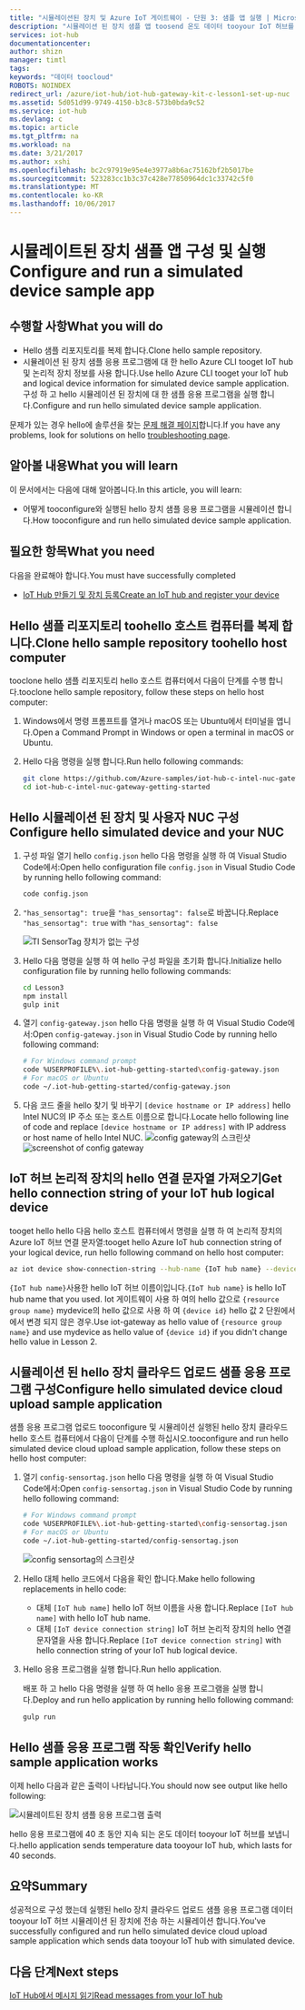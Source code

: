 ```yaml
---
title: "시뮬레이션된 장치 및 Azure IoT 게이트웨이 - 단원 3: 샘플 앱 실행 | Microsoft Docs"
description: "시뮬레이션 된 장치 샘플 앱 toosend 온도 데이터 tooyour IoT 허브를 실행 합니다."
services: iot-hub
documentationcenter: 
author: shizn
manager: timtl
tags: 
keywords: "데이터 toocloud"
ROBOTS: NOINDEX
redirect_url: /azure/iot-hub/iot-hub-gateway-kit-c-lesson1-set-up-nuc
ms.assetid: 5d051d99-9749-4150-b3c8-573b0bda9c52
ms.service: iot-hub
ms.devlang: c
ms.topic: article
ms.tgt_pltfrm: na
ms.workload: na
ms.date: 3/21/2017
ms.author: xshi
ms.openlocfilehash: bc2c97919e95e4e3977a8b6ac75162bf2b5017be
ms.sourcegitcommit: 523283cc1b3c37c428e77850964dc1c33742c5f0
ms.translationtype: MT
ms.contentlocale: ko-KR
ms.lasthandoff: 10/06/2017
---
```

# <a name="configure-and-run-a-simulated-device-sample-app"></a><span data-ttu-id="d41ba-104">시뮬레이트된 장치 샘플 앱 구성 및 실행</span><span class="sxs-lookup"><span data-stu-id="d41ba-104">Configure and run a simulated device sample app</span></span>

## <a name="what-you-will-do"></a><span data-ttu-id="d41ba-105">수행할 사항</span><span class="sxs-lookup"><span data-stu-id="d41ba-105">What you will do</span></span>

- <span data-ttu-id="d41ba-106">Hello 샘플 리포지토리를 복제 합니다.</span><span class="sxs-lookup"><span data-stu-id="d41ba-106">Clone hello sample repository.</span></span>
- <span data-ttu-id="d41ba-107">시뮬레이션 된 장치 샘플 응용 프로그램에 대 한 hello Azure CLI tooget IoT hub 및 논리적 장치 정보를 사용 합니다.</span><span class="sxs-lookup"><span data-stu-id="d41ba-107">Use hello Azure CLI tooget your IoT hub and logical device information for simulated device sample application.</span></span> <span data-ttu-id="d41ba-108">구성 하 고 hello 시뮬레이션 된 장치에 대 한 샘플 응용 프로그램을 실행 합니다.</span><span class="sxs-lookup"><span data-stu-id="d41ba-108">Configure and run hello simulated device sample application.</span></span>

<span data-ttu-id="d41ba-109">문제가 있는 경우 hello에 솔루션을 찾는 [문제 해결 페이지](iot-hub-gateway-kit-c-sim-troubleshooting.md)합니다.</span><span class="sxs-lookup"><span data-stu-id="d41ba-109">If you have any problems, look for solutions on hello [troubleshooting page](iot-hub-gateway-kit-c-sim-troubleshooting.md).</span></span>

## <a name="what-you-will-learn"></a><span data-ttu-id="d41ba-110">알아볼 내용</span><span class="sxs-lookup"><span data-stu-id="d41ba-110">What you will learn</span></span>

<span data-ttu-id="d41ba-111">이 문서에서는 다음에 대해 알아봅니다.</span><span class="sxs-lookup"><span data-stu-id="d41ba-111">In this article, you will learn:</span></span>

- <span data-ttu-id="d41ba-112">어떻게 tooconfigure와 실행된 hello 장치 샘플 응용 프로그램을 시뮬레이션 합니다.</span><span class="sxs-lookup"><span data-stu-id="d41ba-112">How tooconfigure and run hello simulated device sample application.</span></span>

## <a name="what-you-need"></a><span data-ttu-id="d41ba-113">필요한 항목</span><span class="sxs-lookup"><span data-stu-id="d41ba-113">What you need</span></span>

<span data-ttu-id="d41ba-114">다음을 완료해야 합니다.</span><span class="sxs-lookup"><span data-stu-id="d41ba-114">You must have successfully completed</span></span>

- [<span data-ttu-id="d41ba-115">IoT Hub 만들기 및 장치 등록</span><span class="sxs-lookup"><span data-stu-id="d41ba-115">Create an IoT hub and register your device</span></span>](iot-hub-gateway-kit-c-sim-lesson2-register-device.md)

## <a name="clone-hello-sample-repository-toohello-host-computer"></a><span data-ttu-id="d41ba-116">Hello 샘플 리포지토리 toohello 호스트 컴퓨터를 복제 합니다.</span><span class="sxs-lookup"><span data-stu-id="d41ba-116">Clone hello sample repository toohello host computer</span></span>

<span data-ttu-id="d41ba-117">tooclone hello 샘플 리포지토리 hello 호스트 컴퓨터에서 다음이 단계를 수행 합니다.</span><span class="sxs-lookup"><span data-stu-id="d41ba-117">tooclone hello sample repository, follow these steps on hello host computer:</span></span>

1. <span data-ttu-id="d41ba-118">Windows에서 명령 프롬프트를 열거나 macOS 또는 Ubuntu에서 터미널을 엽니다.</span><span class="sxs-lookup"><span data-stu-id="d41ba-118">Open a Command Prompt in Windows or open a terminal in macOS or Ubuntu.</span></span>
2. <span data-ttu-id="d41ba-119">Hello 다음 명령을 실행 합니다.</span><span class="sxs-lookup"><span data-stu-id="d41ba-119">Run hello following commands:</span></span>

   ```bash
   git clone https://github.com/Azure-samples/iot-hub-c-intel-nuc-gateway-getting-started
   cd iot-hub-c-intel-nuc-gateway-getting-started
   ```

## <a name="configure-hello-simulated-device-and-your-nuc"></a><span data-ttu-id="d41ba-120">Hello 시뮬레이션 된 장치 및 사용자 NUC 구성</span><span class="sxs-lookup"><span data-stu-id="d41ba-120">Configure hello simulated device and your NUC</span></span>

1. <span data-ttu-id="d41ba-121">구성 파일 열기 hello `config.json` hello 다음 명령을 실행 하 여 Visual Studio Code에서:</span><span class="sxs-lookup"><span data-stu-id="d41ba-121">Open hello configuration file `config.json` in Visual Studio Code by running hello following command:</span></span>

   ```bash
   code config.json
   ```

2. <span data-ttu-id="d41ba-122">`"has_sensortag": true`을 `"has_sensortag": false`로 바꿉니다.</span><span class="sxs-lookup"><span data-stu-id="d41ba-122">Replace `"has_sensortag": true` with `"has_sensortag": false`</span></span>

   ![TI SensorTag 장치가 없는 구성](media/iot-hub-gateway-kit-lessons/lesson3/config_no_sensortag.png)

3. <span data-ttu-id="d41ba-124">Hello 다음 명령을 실행 하 여 hello 구성 파일을 초기화 합니다.</span><span class="sxs-lookup"><span data-stu-id="d41ba-124">Initialize hello configuration file by running hello following commands:</span></span>

   ```bash
   cd Lesson3
   npm install
   gulp init
   ```

4. <span data-ttu-id="d41ba-125">열기 `config-gateway.json` hello 다음 명령을 실행 하 여 Visual Studio Code에서:</span><span class="sxs-lookup"><span data-stu-id="d41ba-125">Open `config-gateway.json` in Visual Studio Code by running hello following command:</span></span>

   ```bash
   # For Windows command prompt
   code %USERPROFILE%\.iot-hub-getting-started\config-gateway.json
   # For macOS or Ubuntu
   code ~/.iot-hub-getting-started/config-gateway.json
   ```

5. <span data-ttu-id="d41ba-126">다음 코드 줄을 hello 찾기 및 바꾸기 `[device hostname or IP address]` hello Intel NUC의 IP 주소 또는 호스트 이름으로 합니다.</span><span class="sxs-lookup"><span data-stu-id="d41ba-126">Locate hello following line of code and replace `[device hostname or IP address]` with IP address or host name of hello Intel NUC.</span></span>
   <span data-ttu-id="d41ba-127">![config gateway의 스크린샷](media/iot-hub-gateway-kit-lessons/lesson3/config_gateway.png)</span><span class="sxs-lookup"><span data-stu-id="d41ba-127">![screenshot of config gateway](media/iot-hub-gateway-kit-lessons/lesson3/config_gateway.png)</span></span>

## <a name="get-hello-connection-string-of-your-iot-hub-logical-device"></a><span data-ttu-id="d41ba-128">IoT 허브 논리적 장치의 hello 연결 문자열 가져오기</span><span class="sxs-lookup"><span data-stu-id="d41ba-128">Get hello connection string of your IoT hub logical device</span></span>

<span data-ttu-id="d41ba-129">tooget hello hello 다음 hello 호스트 컴퓨터에서 명령을 실행 하 여 논리적 장치의 Azure IoT 허브 연결 문자열:</span><span class="sxs-lookup"><span data-stu-id="d41ba-129">tooget hello Azure IoT hub connection string of your logical device, run hello following command on hello host computer:</span></span>

```bash
az iot device show-connection-string --hub-name {IoT hub name} --device-id mydevice --resource-group iot-gateway
```

<span data-ttu-id="d41ba-130">`{IoT hub name}`사용한 hello IoT 허브 이름이입니다.</span><span class="sxs-lookup"><span data-stu-id="d41ba-130">`{IoT hub name}` is hello IoT hub name that you used.</span></span> <span data-ttu-id="d41ba-131">Iot 게이트웨이 사용 하 여의 hello 값으로 `{resource group name}` mydevice의 hello 값으로 사용 하 여 `{device id}` hello 값 2 단원에서에서 변경 되지 않은 경우.</span><span class="sxs-lookup"><span data-stu-id="d41ba-131">Use iot-gateway as hello value of `{resource group name}` and use mydevice as hello value of `{device id}` if you didn't change hello value in Lesson 2.</span></span>

## <a name="configure-hello-simulated-device-cloud-upload-sample-application"></a><span data-ttu-id="d41ba-132">시뮬레이션 된 hello 장치 클라우드 업로드 샘플 응용 프로그램 구성</span><span class="sxs-lookup"><span data-stu-id="d41ba-132">Configure hello simulated device cloud upload sample application</span></span>

<span data-ttu-id="d41ba-133">샘플 응용 프로그램 업로드 tooconfigure 및 시뮬레이션 실행된 hello 장치 클라우드 hello 호스트 컴퓨터에서 다음이 단계를 수행 하십시오.</span><span class="sxs-lookup"><span data-stu-id="d41ba-133">tooconfigure and run hello simulated device cloud upload sample application, follow these steps on hello host computer:</span></span>

1. <span data-ttu-id="d41ba-134">열기 `config-sensortag.json` hello 다음 명령을 실행 하 여 Visual Studio Code에서:</span><span class="sxs-lookup"><span data-stu-id="d41ba-134">Open `config-sensortag.json` in Visual Studio Code by running hello following command:</span></span>

   ```bash
   # For Windows command prompt
   code %USERPROFILE%\.iot-hub-getting-started\config-sensortag.json
   # For macOS or Ubuntu
   code ~/.iot-hub-getting-started/config-sensortag.json
   ```

   ![config sensortag의 스크린샷](media/iot-hub-gateway-kit-lessons/lesson3/config_simulated_device.png)

2. <span data-ttu-id="d41ba-136">Hello 대체 hello 코드에서 다음을 확인 합니다.</span><span class="sxs-lookup"><span data-stu-id="d41ba-136">Make hello following replacements in hello code:</span></span>
   - <span data-ttu-id="d41ba-137">대체 `[IoT hub name]` hello IoT 허브 이름을 사용 합니다.</span><span class="sxs-lookup"><span data-stu-id="d41ba-137">Replace `[IoT hub name]` with hello IoT hub name.</span></span>
   - <span data-ttu-id="d41ba-138">대체 `[IoT device connection string]` IoT 허브 논리적 장치의 hello 연결 문자열을 사용 합니다.</span><span class="sxs-lookup"><span data-stu-id="d41ba-138">Replace `[IoT device connection string]` with hello connection string of your IoT hub logical device.</span></span>

3. <span data-ttu-id="d41ba-139">Hello 응용 프로그램을 실행 합니다.</span><span class="sxs-lookup"><span data-stu-id="d41ba-139">Run hello application.</span></span>

   <span data-ttu-id="d41ba-140">배포 하 고 hello 다음 명령을 실행 하 여 hello 응용 프로그램을 실행 합니다.</span><span class="sxs-lookup"><span data-stu-id="d41ba-140">Deploy and run hello application by running hello following command:</span></span>

   ```bash
   gulp run
   ```

## <a name="verify-hello-sample-application-works"></a><span data-ttu-id="d41ba-141">Hello 샘플 응용 프로그램 작동 확인</span><span class="sxs-lookup"><span data-stu-id="d41ba-141">Verify hello sample application works</span></span>

<span data-ttu-id="d41ba-142">이제 hello 다음과 같은 출력이 나타납니다.</span><span class="sxs-lookup"><span data-stu-id="d41ba-142">You should now see output like hello following:</span></span>

![시뮬레이트된 장치 샘플 응용 프로그램 출력](media/iot-hub-gateway-kit-lessons/lesson3/gulp_run_simudev.png)

<span data-ttu-id="d41ba-144">hello 응용 프로그램에 40 초 동안 지속 되는 온도 데이터 tooyour IoT 허브를 보냅니다.</span><span class="sxs-lookup"><span data-stu-id="d41ba-144">hello application sends temperature data tooyour IoT hub, which lasts for 40 seconds.</span></span>

## <a name="summary"></a><span data-ttu-id="d41ba-145">요약</span><span class="sxs-lookup"><span data-stu-id="d41ba-145">Summary</span></span>

<span data-ttu-id="d41ba-146">성공적으로 구성 했는데 실행된 hello 장치 클라우드 업로드 샘플 응용 프로그램 데이터 tooyour IoT 허브 시뮬레이션 된 장치에 전송 하는 시뮬레이션 합니다.</span><span class="sxs-lookup"><span data-stu-id="d41ba-146">You've successfully configured and run hello simulated device cloud upload sample application which sends data tooyour IoT hub with simulated device.</span></span>

## <a name="next-steps"></a><span data-ttu-id="d41ba-147">다음 단계</span><span class="sxs-lookup"><span data-stu-id="d41ba-147">Next steps</span></span>
[<span data-ttu-id="d41ba-148">IoT Hub에서 메시지 읽기</span><span class="sxs-lookup"><span data-stu-id="d41ba-148">Read messages from your IoT hub</span></span>](iot-hub-gateway-kit-c-sim-lesson3-read-messages-from-hub.md)